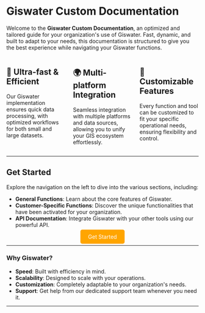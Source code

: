 # Giswater Custom Documentation

Welcome to the **Giswater Custom Documentation**, an optimized and tailored guide for your organization's use of Giswater. Fast, dynamic, and built to adapt to your needs, this documentation is structured to give you the best experience while navigating your Giswater functions.

<div style="display: flex; gap: 20px;">

  <div style="flex: 1;">
    <h2>🚀 Ultra-fast & Efficient</h2>
    <p>Our Giswater implementation ensures quick data processing, with optimized workflows for both small and large datasets.</p>
  </div>
  
  <div style="flex: 1;">
    <h2>🌍 Multi-platform Integration</h2>
    <p>Seamless integration with multiple platforms and data sources, allowing you to unify your GIS ecosystem effortlessly.</p>
  </div>
  
  <div style="flex: 1;">
    <h2>🔧 Customizable Features</h2>
    <p>Every function and tool can be customized to fit your specific operational needs, ensuring flexibility and control.</p>
  </div>

</div>

---

## Get Started

Explore the navigation on the left to dive into the various sections, including:

- **General Functions**: Learn about the core features of Giswater.
- **Customer-Specific Functions**: Discover the unique functionalities that have been activated for your organization.
- **API Documentation**: Integrate Giswater with your other tools using our powerful API.

<div style="text-align: center;">
    <a href="introduction/Introduction/" style="padding: 10px 20px; background-color: orange; color: white; border-radius: 5px; text-decoration: none;">Get Started</a>
</div>

---

### Why Giswater?

- **Speed**: Built with efficiency in mind.
- **Scalability**: Designed to scale with your operations.
- **Customization**: Completely adaptable to your organization's needs.
- **Support**: Get help from our dedicated support team whenever you need it.

---
